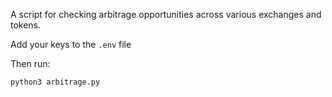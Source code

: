 A script for checking arbitrage opportunities across various exchanges and tokens.

Add your keys to the `.env` file

Then run:

```
python3 arbitrage.py
```
